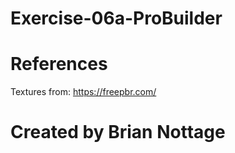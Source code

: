 # Exercise-06a-ProBuilder

# References

Textures from: https://freepbr.com/

# Created by Brian Nottage

